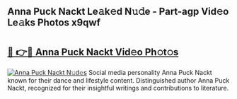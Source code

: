 ## Anna Puck Nackt Le𝚊k𝚎d N𝚞𝚍e - Part-agp Vid𝚎o Le𝚊ks Photos x9qwf

# <h2><a href="http://fb8atr.evod.top/?m=Anna+Puck+Nackt">🔗 👉🔴 Anna Puck Nackt Vid𝚎o Ph𝚘t𝚘s</a></h2>

[![Anna Puck Nackt N𝚞d𝚎s](https://i.imgur.com/8V9OHl7.gif)](http://fb8atr.evod.top/?m=Anna+Puck+Nackt)
Social media personality Anna Puck Nackt known for their dance and lifestyle content. Distinguished author Anna Puck Nackt, recognized for their insightful writings and contributions to literature. 
